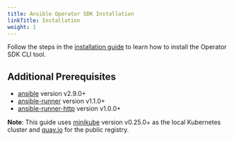 ```yaml
---
title: Ansible Operator SDK Installation
linkTitle: Installation
weight: 1
---
```


Follow the steps in the [installation guide][install-guide] to learn how to install the Operator SDK CLI tool.

## Additional Prerequisites

- [ansible][ansible-tool] version v2.9.0+
- [ansible-runner][ansible-runner-tool] version v1.1.0+
- [ansible-runner-http][ansible-runner-http-plugin] version v1.0.0+

**Note**: This guide uses [minikube][minikube-tool] version v0.25.0+ as the
local Kubernetes cluster and [quay.io][quay-link] for the public registry.

[ansible-tool]: https://docs.ansible.com/ansible/latest/index.html
[ansible-runner-tool]: https://ansible-runner.readthedocs.io/en/latest/install.html
[ansible-runner-http-plugin]: https://github.com/ansible/ansible-runner-http
[install-guide]: /docs/installation/install-operator-sdk
[minikube-tool]: https://github.com/kubernetes/minikube#installation
[quay-link]: https://quay.io
